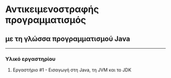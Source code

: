 # Αντικειμενοστραφής προγραμματισμός
## με τη γλώσσα προγραμματισμού Java
---
### Υλικό εργαστηρίου

1. Εργαστήριο #1 - Εισαγωγή στη Java, τη JVM και το JDK
